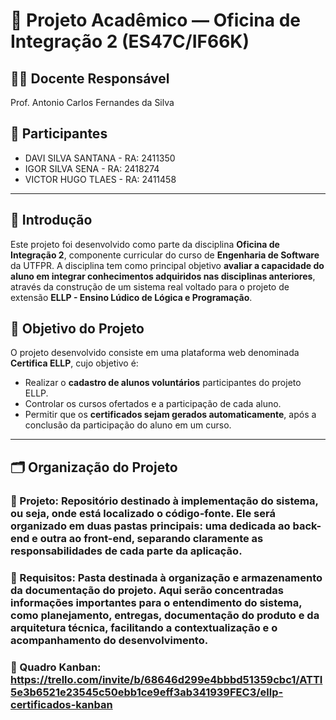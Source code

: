 # 📘 Projeto Acadêmico — Oficina de Integração 2 (ES47C/IF66K)

## 👨‍🏫 Docente Responsável
Prof. Antonio Carlos Fernandes da Silva

## 👥 Participantes

- DAVI SILVA SANTANA - RA: 2411350
- IGOR SILVA SENA - RA: 2418274
- VICTOR HUGO TLAES - RA: 2411458

---

## 📌 Introdução

Este projeto foi desenvolvido como parte da disciplina **Oficina de Integração 2**, componente curricular do curso de **Engenharia de Software** da UTFPR. A disciplina tem como principal objetivo **avaliar a capacidade do aluno em integrar conhecimentos adquiridos nas disciplinas anteriores**, através da construção de um sistema real voltado para o projeto de extensão **ELLP - Ensino Lúdico de Lógica e Programação**.


## 🎯 Objetivo do Projeto

O projeto desenvolvido consiste em uma plataforma web denominada **Certifica ELLP**, cujo objetivo é:

- Realizar o **cadastro de alunos voluntários** participantes do projeto ELLP.
- Controlar os cursos ofertados e a participação de cada aluno.
- Permitir que os **certificados sejam gerados automaticamente**, após a conclusão da participação do aluno em um curso.

---

## 🗂️ Organização do Projeto

### 📂 Projeto: Repositório destinado à implementação do sistema, ou seja, onde está localizado o código-fonte. Ele será organizado em duas pastas principais: uma dedicada ao back-end e outra ao front-end, separando claramente as responsabilidades de cada parte da aplicação.
### 📂 Requisitos: Pasta destinada à organização e armazenamento da documentação do projeto. Aqui serão concentradas informações importantes para o entendimento do sistema, como planejamento, entregas, documentação do produto e da arquitetura técnica, facilitando a contextualização e o acompanhamento do desenvolvimento.
### 📂 Quadro Kanban:  https://trello.com/invite/b/68646d299e4bbbd51359cbc1/ATTI5e3b6521e23545c50ebb1ce9eff3ab341939FEC3/ellp-certificados-kanban
